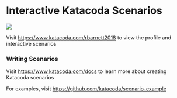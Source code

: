# Interactive Katacoda Scenarios

[![](http://shields.katacoda.com/katacoda/rbarnett2018/count.svg)](https://www.katacoda.com/rbarnett2018 "Get your profile on Katacoda.com")

Visit https://www.katacoda.com/rbarnett2018 to view the profile and interactive scenarios

### Writing Scenarios
Visit https://www.katacoda.com/docs to learn more about creating Katacoda scenarios

For examples, visit https://github.com/katacoda/scenario-example
